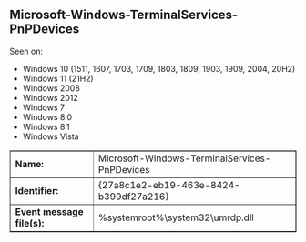 ## Microsoft-Windows-TerminalServices-PnPDevices

Seen on:
* Windows 10 (1511, 1607, 1703, 1709, 1803, 1809, 1903, 1909, 2004, 20H2)
* Windows 11 (21H2)
* Windows 2008
* Windows 2012
* Windows 7
* Windows 8.0
* Windows 8.1
* Windows Vista

<table border="1" class="docutils">
  <tbody>
    <tr>
      <td><b>Name:</b></td>
      <td>Microsoft-Windows-TerminalServices-PnPDevices</td>
    </tr>
    <tr>
      <td><b>Identifier:</b></td>
      <td>{27a8c1e2-eb19-463e-8424-b399df27a216}</td>
    </tr>
    <tr>
      <td><b>Event message file(s):</b></td>
      <td>%systemroot%\system32\umrdp.dll</td>
    </tr>
  </tbody>
</table>

&nbsp;

